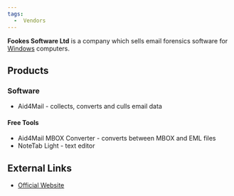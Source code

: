 ```yaml
---
tags:
  -  Vendors
---
```

**Fookes Software Ltd** is a company which sells email forensics
software for [Windows](windows.md) computers.

## Products

### Software

- Aid4Mail - collects, converts and culls email data

#### Free Tools

- Aid4Mail MBOX Converter - converts between MBOX and EML files
- NoteTab Light - text editor

## External Links

- [Official Website](http://www.fookes.com/)

